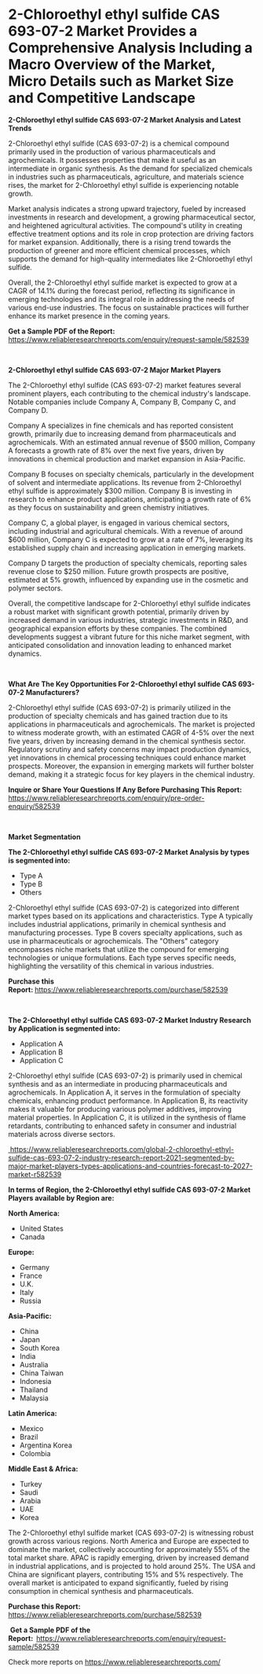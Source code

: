 <p><h1>2-Chloroethyl ethyl sulfide CAS 693-07-2 Market Provides a Comprehensive Analysis Including a Macro Overview of the Market, Micro Details such as Market Size and Competitive Landscape</h1></p><p><strong>2-Chloroethyl ethyl sulfide CAS 693-07-2 Market Analysis and Latest Trends</strong></p>
<p><p>2-Chloroethyl ethyl sulfide (CAS 693-07-2) is a chemical compound primarily used in the production of various pharmaceuticals and agrochemicals. It possesses properties that make it useful as an intermediate in organic synthesis. As the demand for specialized chemicals in industries such as pharmaceuticals, agriculture, and materials science rises, the market for 2-Chloroethyl ethyl sulfide is experiencing notable growth.</p><p>Market analysis indicates a strong upward trajectory, fueled by increased investments in research and development, a growing pharmaceutical sector, and heightened agricultural activities. The compound's utility in creating effective treatment options and its role in crop protection are driving factors for market expansion. Additionally, there is a rising trend towards the production of greener and more efficient chemical processes, which supports the demand for high-quality intermediates like 2-Chloroethyl ethyl sulfide.</p><p>Overall, the 2-Chloroethyl ethyl sulfide market is expected to grow at a CAGR of 14.1% during the forecast period, reflecting its significance in emerging technologies and its integral role in addressing the needs of various end-use industries. The focus on sustainable practices will further enhance its market presence in the coming years.</p></p>
<p><strong>Get a Sample PDF of the Report:&nbsp;</strong> <a href="https://www.reliableresearchreports.com/enquiry/request-sample/582539?utm_campaign=3051&utm_medium=2&utm_source=Github&utm_content=ia&utm_term=23032025&utm_id=2-chloroethyl-ethyl-sulfide-cas-693-07-2">https://www.reliableresearchreports.com/enquiry/request-sample/582539</a></p>
<p>&nbsp;</p>
<p><strong>2-Chloroethyl ethyl sulfide CAS 693-07-2 Major Market Players</strong></p>
<p><p>The 2-Chloroethyl ethyl sulfide (CAS 693-07-2) market features several prominent players, each contributing to the chemical industry's landscape. Notable companies include Company A, Company B, Company C, and Company D.</p><p>Company A specializes in fine chemicals and has reported consistent growth, primarily due to increasing demand from pharmaceuticals and agrochemicals. With an estimated annual revenue of $500 million, Company A forecasts a growth rate of 8% over the next five years, driven by innovations in chemical production and market expansion in Asia-Pacific.</p><p>Company B focuses on specialty chemicals, particularly in the development of solvent and intermediate applications. Its revenue from 2-Chloroethyl ethyl sulfide is approximately $300 million. Company B is investing in research to enhance product applications, anticipating a growth rate of 6% as they focus on sustainability and green chemistry initiatives. </p><p>Company C, a global player, is engaged in various chemical sectors, including industrial and agricultural chemicals. With a revenue of around $600 million, Company C is expected to grow at a rate of 7%, leveraging its established supply chain and increasing application in emerging markets.</p><p>Company D targets the production of specialty chemicals, reporting sales revenue close to $250 million. Future growth prospects are positive, estimated at 5% growth, influenced by expanding use in the cosmetic and polymer sectors.</p><p>Overall, the competitive landscape for 2-Chloroethyl ethyl sulfide indicates a robust market with significant growth potential, primarily driven by increased demand in various industries, strategic investments in R&D, and geographical expansion efforts by these companies. The combined developments suggest a vibrant future for this niche market segment, with anticipated consolidation and innovation leading to enhanced market dynamics.</p></p>
<p>&nbsp;</p>
<p><strong>What Are The Key Opportunities For 2-Chloroethyl ethyl sulfide CAS 693-07-2 Manufacturers?</strong></p>
<p><p>2-Chloroethyl ethyl sulfide (CAS 693-07-2) is primarily utilized in the production of specialty chemicals and has gained traction due to its applications in pharmaceuticals and agrochemicals. The market is projected to witness moderate growth, with an estimated CAGR of 4-5% over the next five years, driven by increasing demand in the chemical synthesis sector. Regulatory scrutiny and safety concerns may impact production dynamics, yet innovations in chemical processing techniques could enhance market prospects. Moreover, the expansion in emerging markets will further bolster demand, making it a strategic focus for key players in the chemical industry.</p></p>
<p><strong>Inquire or Share Your Questions If Any Before Purchasing This Report:</strong> <a href="https://www.reliableresearchreports.com/enquiry/pre-order-enquiry/582539?utm_campaign=3051&utm_medium=2&utm_source=Github&utm_content=ia&utm_term=23032025&utm_id=2-chloroethyl-ethyl-sulfide-cas-693-07-2">https://www.reliableresearchreports.com/enquiry/pre-order-enquiry/582539</a></p>
<p>&nbsp;</p>
<p><strong>Market Segmentation</strong></p>
<p><strong>The 2-Chloroethyl ethyl sulfide CAS 693-07-2 Market Analysis by types is segmented into:</strong></p>
<p><ul><li>Type A</li><li>Type B</li><li>Others</li></ul></p>
<p><p>2-Chloroethyl ethyl sulfide (CAS 693-07-2) is categorized into different market types based on its applications and characteristics. Type A typically includes industrial applications, primarily in chemical synthesis and manufacturing processes. Type B covers specialty applications, such as use in pharmaceuticals or agrochemicals. The "Others" category encompasses niche markets that utilize the compound for emerging technologies or unique formulations. Each type serves specific needs, highlighting the versatility of this chemical in various industries.</p></p>
<p><strong>Purchase this Report:&nbsp;</strong><a href="https://www.reliableresearchreports.com/purchase/582539?utm_campaign=3051&utm_medium=2&utm_source=Github&utm_content=ia&utm_term=23032025&utm_id=2-chloroethyl-ethyl-sulfide-cas-693-07-2">https://www.reliableresearchreports.com/purchase/582539</a></p>
<p>&nbsp;</p>
<p><strong>The 2-Chloroethyl ethyl sulfide CAS 693-07-2 Market Industry Research by Application is segmented into:</strong></p>
<p><ul><li>Application A</li><li>Application B</li><li>Application C</li></ul></p>
<p><p>2-Chloroethyl ethyl sulfide (CAS 693-07-2) is primarily used in chemical synthesis and as an intermediate in producing pharmaceuticals and agrochemicals. In Application A, it serves in the formulation of specialty chemicals, enhancing product performance. In Application B, its reactivity makes it valuable for producing various polymer additives, improving material properties. In Application C, it is utilized in the synthesis of flame retardants, contributing to enhanced safety in consumer and industrial materials across diverse sectors.</p></p>
<p><a href="https://www.reliableresearchreports.com/global-2-chloroethyl-ethyl-sulfide-cas-693-07-2-industry-research-report-2021-segmented-by-major-market-players-types-applications-and-countries-forecast-to-2027-market-r582539?utm_campaign=3051&utm_medium=2&utm_source=Github&utm_content=ia&utm_term=23032025&utm_id=2-chloroethyl-ethyl-sulfide-cas-693-07-2">&nbsp;https://www.reliableresearchreports.com/global-2-chloroethyl-ethyl-sulfide-cas-693-07-2-industry-research-report-2021-segmented-by-major-market-players-types-applications-and-countries-forecast-to-2027-market-r582539</a></p>
<p><strong>In terms of Region, the 2-Chloroethyl ethyl sulfide CAS 693-07-2 Market Players available by Region are:</strong></p>
<p>
    <p> <strong> North America: </strong>
        <ul>
            <li>United States</li>
            <li>Canada</li>
        </ul>
        </p> 
    <p> <strong> Europe: </strong>
        <ul>
            <li>Germany</li>
            <li>France</li>
            <li>U.K.</li>
            <li>Italy</li>
            <li>Russia</li>
        </ul>
        </p> 
    <p> <strong> Asia-Pacific: </strong>
        <ul>
            <li>China</li>
            <li>Japan</li>
            <li>South Korea</li>
            <li>India</li>
            <li>Australia</li>
            <li>China Taiwan</li>
            <li>Indonesia</li>
            <li>Thailand</li>
            <li>Malaysia</li>
        </ul>
        </p> 
    <p> <strong> Latin America: </strong>
        <ul>
            <li>Mexico</li>
            <li>Brazil</li>
            <li>Argentina Korea</li>
            <li>Colombia</li>
        </ul>
        </p> 
    <p> <strong> Middle East & Africa: </strong>
        <ul>
            <li>Turkey</li>
            <li>Saudi</li>
            <li>Arabia</li>
            <li>UAE</li>
            <li>Korea</li>
        </ul>
    </p>
    </p>
<p><p>The 2-Chloroethyl ethyl sulfide market (CAS 693-07-2) is witnessing robust growth across various regions. North America and Europe are expected to dominate the market, collectively accounting for approximately 55% of the total market share. APAC is rapidly emerging, driven by increased demand in industrial applications, and is projected to hold around 25%. The USA and China are significant players, contributing 15% and 5% respectively. The overall market is anticipated to expand significantly, fueled by rising consumption in chemical synthesis and pharmaceuticals.</p></p>
<p><strong>Purchase this Report: </strong><a href="https://www.reliableresearchreports.com/purchase/582539?utm_campaign=3051&utm_medium=2&utm_source=Github&utm_content=ia&utm_term=23032025&utm_id=2-chloroethyl-ethyl-sulfide-cas-693-07-2">https://www.reliableresearchreports.com/purchase/582539</a></p>
<p>&nbsp;<strong>Get a Sample PDF of the Report:&nbsp;&nbsp;</strong><a href="https://www.reliableresearchreports.com/enquiry/request-sample/582539?utm_campaign=3051&utm_medium=2&utm_source=Github&utm_content=ia&utm_term=23032025&utm_id=2-chloroethyl-ethyl-sulfide-cas-693-07-2">https://www.reliableresearchreports.com/enquiry/request-sample/582539</a></p>
<p><strong></strong></p>
<p>Check more reports on <a href="https://www.reliableresearchreports.com/?utm_campaign=3051&utm_medium=2&utm_source=Github&utm_content=ia&utm_term=23032025&utm_id=2-chloroethyl-ethyl-sulfide-cas-693-07-2">https://www.reliableresearchreports.com/</a></p>